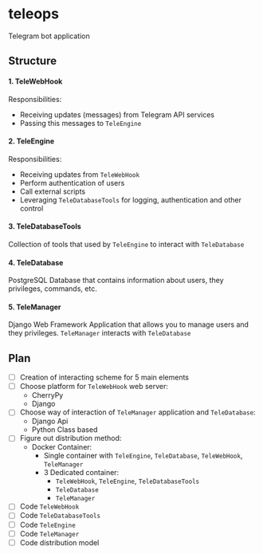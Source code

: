 # teleops

Telegram bot application

## Structure

#### 1. TeleWebHook
Responsibilities:
 - Receiving updates (messages) from Telegram API services
 - Passing this messages to `TeleEngine`
  
#### 2. TeleEngine
Responsibilities:
 - Receiving updates from `TeleWebHook`
 - Perform authentication of users
 - Call external scripts
 - Leveraging `TeleDatabaseTools` for logging, authentication and other control
 
#### 3. TeleDatabaseTools
Collection of tools that used by `TeleEngine` to interact with `TeleDatabase`

#### 4. TeleDatabase
PostgreSQL Database that contains information about users, they privileges, commands, etc.

#### 5. TeleManager
Django Web Framework Application that allows you to manage users and they privileges.
`TeleManager` interacts with `TeleDatabase`

## Plan

- [ ] Creation of interacting scheme for 5 main elements
- [ ] Choose platform for `TeleWebHook` web server:
  - CherryPy
  - Django
- [ ] Choose way of interaction of `TeleManager` application and `TeleDatabase`:
  - Django Api
  - Python Class based 
- [ ] Figure out distribution method:
  - Docker Container:
    - Single container with `TeleEngine`, `TeleDatabase`, `TeleWebHook`, `TeleManager`
    - 3 Dedicated container:
      - `TeleWebHook`, `TeleEngine`, `TeleDatabaseTools`
      - `TeleDatabase`
      - `TeleManager`
- [ ] Code `TeleWebHook`
- [ ] Code `TeleDatabaseTools`
- [ ] Code `TeleEngine`
- [ ] Code `TeleManager`
- [ ] Code distribution model